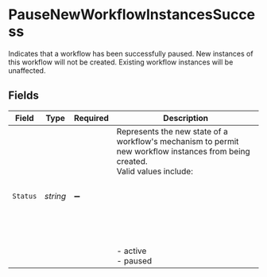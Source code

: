 # PauseNewWorkflowInstancesSuccess

Indicates that a workflow has been successfully paused. New instances of this workflow will not be created.
Existing workflow instances will be unaffected.



## Fields

| Field                                                                                                                                                       | Type                                                                                                                                                        | Required                                                                                                                                                    | Description                                                                                                                                                 |
| ----------------------------------------------------------------------------------------------------------------------------------------------------------- | ----------------------------------------------------------------------------------------------------------------------------------------------------------- | ----------------------------------------------------------------------------------------------------------------------------------------------------------- | ----------------------------------------------------------------------------------------------------------------------------------------------------------- |
| `Status`                                                                                                                                                    | *string*                                                                                                                                                    | :heavy_minus_sign:                                                                                                                                          | Represents the new state of a workflow's mechanism to permit new workflow instances from being created.<br/>Valid values include:<br/><br/><br/><br/><br/><br/><br/><br/>  - active<br/>  - paused<br/> |